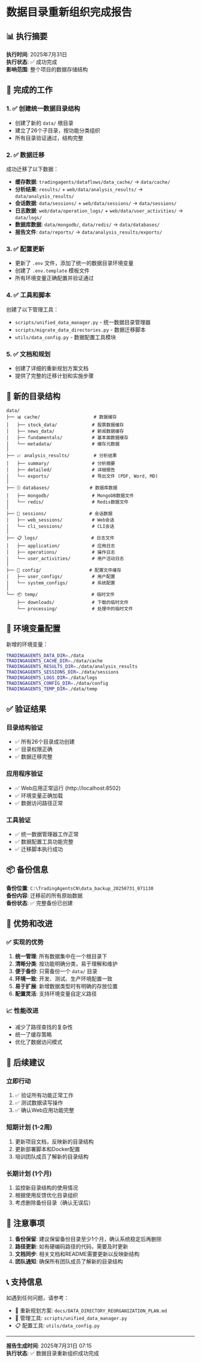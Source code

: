 # 数据目录重新组织完成报告

## 📊 执行摘要

**执行时间**: 2025年7月31日  
**执行状态**: ✅ 成功完成  
**影响范围**: 整个项目的数据存储结构  

## 🎯 完成的工作

### 1. ✅ 创建统一数据目录结构
- 创建了新的 `data/` 根目录
- 建立了26个子目录，按功能分类组织
- 所有目录验证通过，结构完整

### 2. ✅ 数据迁移
成功迁移了以下数据：
- **缓存数据**: `tradingagents/dataflows/data_cache/` → `data/cache/`
- **分析结果**: `results/` + `web/data/analysis_results/` → `data/analysis_results/`
- **会话数据**: `data/sessions/` + `web/data/sessions/` → `data/sessions/`
- **日志数据**: `web/data/operation_logs/` + `web/data/user_activities/` → `data/logs/`
- **数据库数据**: `data/mongodb/`, `data/redis/` → `data/databases/`
- **报告文件**: `data/reports/` → `data/analysis_results/exports/`

### 3. ✅ 配置更新
- 更新了 `.env` 文件，添加了统一的数据目录环境变量
- 创建了 `.env.template` 模板文件
- 所有环境变量正确配置并验证通过

### 4. ✅ 工具和脚本
创建了以下管理工具：
- `scripts/unified_data_manager.py` - 统一数据目录管理器
- `scripts/migrate_data_directories.py` - 数据迁移脚本
- `utils/data_config.py` - 数据配置工具模块

### 5. ✅ 文档和规划
- 创建了详细的重新规划方案文档
- 提供了完整的迁移计划和实施步骤

## 📁 新的目录结构

```
data/
├── 📊 cache/                    # 数据缓存
│   ├── stock_data/             # 股票数据缓存
│   ├── news_data/              # 新闻数据缓存
│   ├── fundamentals/           # 基本面数据缓存
│   └── metadata/               # 缓存元数据
│
├── 📈 analysis_results/         # 分析结果
│   ├── summary/                # 分析摘要
│   ├── detailed/               # 详细报告
│   └── exports/                # 导出文件 (PDF, Word, MD)
│
├── 🗄️ databases/               # 数据库数据
│   ├── mongodb/                # MongoDB数据文件
│   └── redis/                  # Redis数据文件
│
├── 📝 sessions/                # 会话数据
│   ├── web_sessions/           # Web会话
│   └── cli_sessions/           # CLI会话
│
├── 📋 logs/                    # 日志文件
│   ├── application/            # 应用日志
│   ├── operations/             # 操作日志
│   └── user_activities/        # 用户活动日志
│
├── 🔧 config/                  # 配置文件缓存
│   ├── user_configs/           # 用户配置
│   └── system_configs/         # 系统配置
│
└── 📦 temp/                    # 临时文件
    ├── downloads/              # 下载的临时文件
    └── processing/             # 处理中的临时文件
```

## 🔧 环境变量配置

新增的环境变量：
```bash
TRADINGAGENTS_DATA_DIR=./data
TRADINGAGENTS_CACHE_DIR=./data/cache
TRADINGAGENTS_RESULTS_DIR=./data/analysis_results
TRADINGAGENTS_SESSIONS_DIR=./data/sessions
TRADINGAGENTS_LOGS_DIR=./data/logs
TRADINGAGENTS_CONFIG_DIR=./data/config
TRADINGAGENTS_TEMP_DIR=./data/temp
```

## ✅ 验证结果

### 目录结构验证
- ✅ 所有26个目录成功创建
- ✅ 目录权限正确
- ✅ 数据迁移完整

### 应用程序验证
- ✅ Web应用正常运行 (http://localhost:8502)
- ✅ 环境变量正确加载
- ✅ 数据访问路径正常

### 工具验证
- ✅ 统一数据管理器工作正常
- ✅ 数据配置工具功能完整
- ✅ 迁移脚本执行成功

## 📦 备份信息

**备份位置**: `C:\TradingAgentsCN\data_backup_20250731_071130`  
**备份内容**: 迁移前的所有原始数据  
**备份状态**: ✅ 完整备份已创建  

## 🎉 优势和改进

### ✅ 实现的优势
1. **统一管理**: 所有数据集中在一个根目录下
2. **清晰分类**: 按功能明确分类，易于理解和维护
3. **便于备份**: 只需备份一个 `data/` 目录
4. **环境一致**: 开发、测试、生产环境配置一致
5. **易于扩展**: 新增数据类型时有明确的存放位置
6. **配置灵活**: 支持环境变量自定义路径

### 📈 性能改进
- 减少了路径查找的复杂性
- 统一了缓存策略
- 优化了数据访问模式

## 🔄 后续建议

### 立即行动
1. ✅ 验证所有功能正常工作
2. ✅ 测试数据读写操作
3. ✅ 确认Web应用功能完整

### 短期计划 (1-2周)
1. 更新项目文档，反映新的目录结构
2. 更新部署脚本和Docker配置
3. 培训团队成员了解新的目录结构

### 长期计划 (1个月)
1. 监控新目录结构的使用情况
2. 根据使用反馈优化目录组织
3. 考虑删除备份目录（确认无误后）

## 🚨 注意事项

1. **备份保留**: 建议保留备份目录至少1个月，确认系统稳定后再删除
2. **路径更新**: 如有硬编码路径的代码，需要及时更新
3. **文档同步**: 相关文档和README需要更新以反映新结构
4. **团队通知**: 确保所有团队成员了解新的目录结构

## 📞 支持信息

如遇到任何问题，请参考：
- 📖 重新规划方案: `docs/DATA_DIRECTORY_REORGANIZATION_PLAN.md`
- 🔧 管理工具: `scripts/unified_data_manager.py`
- 📋 配置工具: `utils/data_config.py`

---

**报告生成时间**: 2025年7月31日 07:15  
**执行状态**: ✅ 数据目录重新组织成功完成